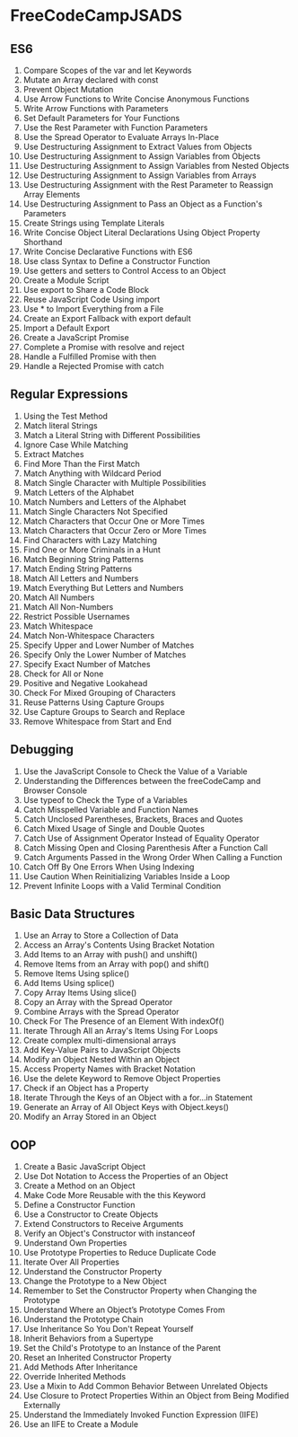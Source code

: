 # FreeCodeCampJSADS

## ES6
1. Compare Scopes of the var and let Keywords
2. Mutate an Array declared with const
3. Prevent Object Mutation
4. Use Arrow Functions to Write Concise Anonymous Functions
5. Write Arrow Functions with Parameters
6. Set Default Parameters for Your Functions
7. Use the Rest Parameter with Function Parameters
8. Use the Spread Operator to Evaluate Arrays In-Place
9. Use Destructuring Assignment to Extract Values from Objects
10. Use Destructuring Assignment to Assign Variables from Objects
11. Use Destructuring Assignment to Assign Variables from Nested Objects
12. Use Destructuring Assignment to Assign Variables from Arrays
13. Use Destructuring Assignment with the Rest Parameter to Reassign Array Elements
14. Use Destructuring Assignment to Pass an Object as a Function's Parameters
15. Create Strings using Template Literals
16. Write Concise Object Literal Declarations Using Object Property Shorthand
17. Write Concise Declarative Functions with ES6
18. Use class Syntax to Define a Constructor Function
19. Use getters and setters to Control Access to an Object
20. Create a Module Script
21. Use export to Share a Code Block
22. Reuse JavaScript Code Using import
23. Use * to Import Everything from a File
24. Create an Export Fallback with export default
25. Import a Default Export
26. Create a JavaScript Promise
27. Complete a Promise with resolve and reject
28. Handle a Fulfilled Promise with then
29. Handle a Rejected Promise with catch

## Regular Expressions
1. Using the Test Method
2. Match literal Strings
3. Match a Literal String with Different Possibilities
4. Ignore Case While Matching 
5. Extract Matches
6. Find More Than the First Match
7. Match Anything with Wildcard Period
8. Match Single Character with Multiple Possibilities
9. Match Letters of the Alphabet
10. Match Numbers and Letters of the Alphabet 
11. Match Single Characters Not Specified
12. Match Characters that Occur One or More Times
13. Match Characters that Occur Zero or More Times
14. Find Characters with Lazy Matching
15. Find One or More Criminals in a Hunt
16. Match Beginning String Patterns
17. Match Ending String Patterns
18. Match All Letters and Numbers
19. Match Everything But Letters and Numbers
20. Match All Numbers
21. Match All Non-Numbers
22. Restrict Possible Usernames
23. Match Whitespace
24. Match Non-Whitespace Characters 
25. Specify Upper and Lower Number of Matches
26. Specify Only the Lower Number of Matches
27. Specify Exact Number of Matches
28. Check for All or None
29. Positive and Negative Lookahead
30. Check For Mixed Grouping of Characters
31. Reuse Patterns Using Capture Groups
32. Use Capture Groups to Search and Replace
33. Remove Whitespace from Start and End

## Debugging
1. Use the JavaScript Console to Check the Value of a Variable
2. Understanding the Differences between the freeCodeCamp and Browser Console
3. Use typeof to Check the Type of a Variables
4. Catch Misspelled Variable and Function Names
5. Catch Unclosed Parentheses, Brackets, Braces and Quotes
6. Catch Mixed Usage of Single and Double Quotes
7. Catch Use of Assignment Operator Instead of Equality Operator
8. Catch Missing Open and Closing Parenthesis After a Function Call
9. Catch Arguments Passed in the Wrong Order When Calling a Function
10. Catch Off By One Errors When Using Indexing
11. Use Caution When Reinitializing Variables Inside a Loop
12. Prevent Infinite Loops with a Valid Terminal Condition

## Basic Data Structures
1. Use an Array to Store a Collection of Data
2. Access an Array's Contents Using Bracket Notation
3. Add Items to an Array with push() and unshift()
4. Remove Items from an Array with pop() and shift()
5. Remove Items Using splice()
6. Add Items Using splice()
7. Copy Array Items Using slice()
8. Copy an Array with the Spread Operator
9. Combine Arrays with the Spread Operator
10. Check For The Presence of an Element With indexOf()
11. Iterate Through All an Array's Items Using For Loops
12. Create complex multi-dimensional arrays
13. Add Key-Value Pairs to JavaScript Objects
14. Modify an Object Nested Within an Object
15. Access Property Names with Bracket Notation
16. Use the delete Keyword to Remove Object Properties
17. Check if an Object has a Property
18. Iterate Through the Keys of an Object with a for...in Statement
19. Generate an Array of All Object Keys with Object.keys()
20. Modify an Array Stored in an Object

## OOP
1. Create a Basic JavaScript Object
2. Use Dot Notation to Access the Properties of an Object
3. Create a Method on an Object
4. Make Code More Reusable with the this Keyword
5. Define a Constructor Function
6. Use a Constructor to Create Objects
7. Extend Constructors to Receive Arguments
8. Verify an Object's Constructor with instanceof
9. Understand Own Properties
10. Use Prototype Properties to Reduce Duplicate Code
11. Iterate Over All Properties
12. Understand the Constructor Property
13. Change the Prototype to a New Object
14. Remember to Set the Constructor Property when Changing the Prototype
15. Understand Where an Object’s Prototype Comes From
16. Understand the Prototype Chain
17. Use Inheritance So You Don't Repeat Yourself
18. Inherit Behaviors from a Supertype
19. Set the Child's Prototype to an Instance of the Parent
20. Reset an Inherited Constructor Property
21. Add Methods After Inheritance
22. Override Inherited Methods
23. Use a Mixin to Add Common Behavior Between Unrelated Objects
24. Use Closure to Protect Properties Within an Object from Being Modified Externally
25. Understand the Immediately Invoked Function Expression (IIFE)
26. Use an IIFE to Create a Module
